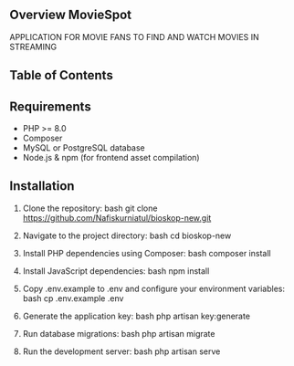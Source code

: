 ## Overview MovieSpot
APPLICATION FOR MOVIE FANS TO FIND AND WATCH MOVIES IN STREAMING

## Table of Contents

## Requirements

- PHP >= 8.0
- Composer
- MySQL or PostgreSQL database
- Node.js & npm (for frontend asset compilation)

## Installation

1. Clone the repository:
    bash
    git clone https://github.com/Nafiskurniatul/bioskop-new.git
    
2. Navigate to the project directory:
    bash
    cd bioskop-new
    
3. Install PHP dependencies using Composer:
    bash
    composer install
    
4. Install JavaScript dependencies:
    bash
    npm install
    
5. Copy .env.example to .env and configure your environment variables:
    bash
    cp .env.example .env
    
6. Generate the application key:
    bash
    php artisan key:generate
    
7. Run database migrations:
    bash
    php artisan migrate
    
8. Run the development server:
    bash
    php artisan serve
    